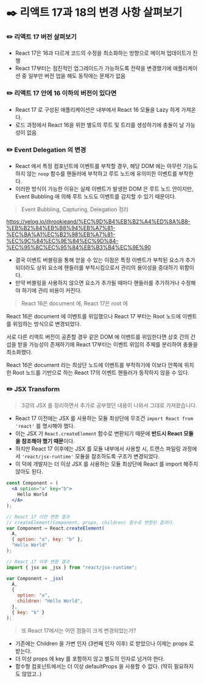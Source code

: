 # ✒️ 리액트 17과 18의 변경 사항 살펴보기

### ✏️ 리액트 17 버전 살펴보기

- React 17은 16과 다르게 코드의 수정을 최소화하는 방향으로 메이져 업데이트가 진행
- React 17부터는 점진적인 업그레이드가 가능하도록 전략을 변경했기에 애플리케이션 중 일부만 버전 업을 해도 동작에는 문제가 없음

### ✏️ 리액트 17 안에 16 이하의 버전이 있다면

- React 17 로 구성된 애플리케이션은 내부에서 React 16 모듈을 Lazy 하게 가져온다.
- 로드 과정에서 React 16을 위한 별도의 루트 및 트리를 생성하기에 충돌이 날 가능성이 없음

### ✏️ Event Delegation 의 변경

- React 에서 특정 컴포넌트에 이벤트를 부착할 경우, 해당 DOM 에는 아무런 기능도 하지 않는 `noop` 함수를 핸들러에 부착하고 루트 노드에 유의미한 이벤트를 부착한다.
- 이러한 방식이 가능한 이유는 실제 이벤트가 발생한 DOM 은 루트 노드 안이지만, Event Bubbling 에 의해 루트 노드도 이벤트를 감지할 수 있기 때문이다.

> Event Bubbling, Capturing, Delegation 정리

https://velog.io/@rookieand/%EC%9D%B4%EB%B2%A4%ED%8A%B8-%EB%B2%84%EB%B8%94%EB%A7%81-%EC%BA%A1%EC%B2%98%EB%A7%81-%EC%9C%84%EC%9E%84%EC%9D%84-%EC%95%8C%EC%95%84%EB%B3%B4%EC%9E%90

- 결국 이벤트 버블링을 통해 얻을 수 있는 이점은 특정 이벤트가 부착된 요소가 추가되더라도 상위 요소에 핸들러를 부착시킴으로서 관리의 용이성을 증대하기 위함이다.
- 만약 버블링을 사용하지 않으면 요소가 추가될 때마다 핸들러를 추가하거나 수정해야 하기에 관리 비용이 커진다.

> React 16은 document 에, React 17은 root 에

React 16은 document 에 이벤트를 위임했으나 React 17 부터는 Root 노드에 이벤트를 위임하는 방식으로 변경되었다.

서로 다른 리액트 버전이 공존할 경우 같은 DOM 에 이벤트를 위임한다면 상호 간의 간섭을 받을 가능성이 존재하기에 React 17부터는 이벤트 위임의 주체를 분리하여 충돌을 최소화했다.

React 16은 document 라는 최상단 노드에 이벤트를 부착하기에 이보다 안쪽에 위치한 Root 노드를 기반으로 하는 React 17의 이벤트 핸들러가 동작하지 않을 수 있다.


### ✏️ JSX Transform 

> 3강의 JSX 를 정리하면서 추가로 공부했던 내용이 나와서 그대로 가져왔습니다.

- React 17 이전에는 JSX 를 사용하는 모듈 최상단에 무조건 `import React from 'react'` 를 명시해야 했다.
- 이는 JSX 가 `React.createElement` 함수로 변환되기 때문에 **반드시 React 모듈을 참조해야 했기 때문**이다.
- 하지만 React 17 이후에는 JSX 를 모듈 내부에서 사용할 시, 트랜스 파일링 과정에서 `'react/jsx-runtime'` 모듈을 참조하도록 구조가 변경되었다.
- 이 덕에 개발자는 더 이상 JSX 를 사용하는 모듈 최상단에 React 를 import 해주지 않아도 된다.

```jsx
const Component = (
  <A option="a" key="b">
    Hello World
  </A>
);

// React 17 이전 변환 결과
// createElement(Component, props, children) 함수로 변환된 결과다.
var Component = React.createElement(
  A,
  { option: "a", key: "b" },
  "Hello World"
);

// React 17 이후 변환 결과
import { jsx as _jsx } from "react/jsx-runtime";

var Component = _jsx(
  A,
  {
    option: "a",
    children: "Hello World",
  },
  { key: "b" }
);
```

> 또 React 17에서는 어떤 점들이 크게 변경되었는가?

- 기존에는 Children 을 가변 인자 (3번째 인자 이후) 로 받았으나 이제는 props 로 받는다.
- 더 이상 props 에 key 를 포함하지 않고 별도의 인자로 넘거야 한다.
- 함수형 컴포넌트에서는 더 이상 defaultProps 을 사용할 수 없다. (딱히 필요하지도 않았고..)